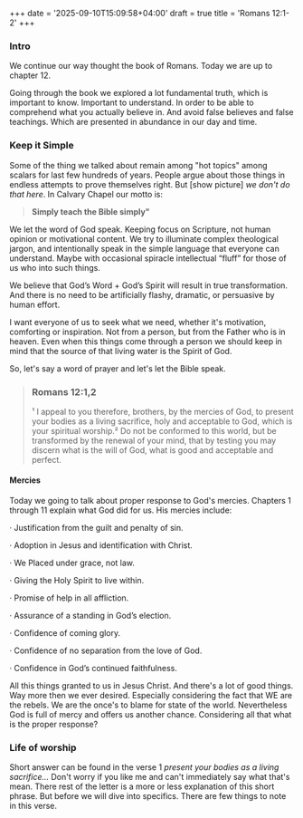 +++
date = '2025-09-10T15:09:58+04:00'
draft = true
title = 'Romans 12:1-2'
+++

### Intro 
We continue our way thought the book of Romans. Today we are up to chapter 12.

Going through the book we explored a lot fundamental truth, which is important to know. Important to understand. In order to be able to comprehend what you actually believe in. And avoid false believes and false teachings. Which are presented in abundance in our day and time.

### Keep it Simple
Some of the thing we talked about remain among "hot topics" among scalars for last few hundreds of years. People argue about those things in endless attempts to prove themselves right. But [show picture] *we don't do that here*. In Calvary Chapel our motto is:

>**Simply teach the Bible simply"**

We let the word of God speak. Keeping focus on Scripture, not human opinion or motivational content. We try to illuminate complex theological jargon, and intentionally speak in the simple language that everyone can understand. Maybe with occasional spiracle intellectual “fluff” for those of us who into such things. 

We believe that God’s Word + God’s Spirit will result in true transformation. And there is no need to be artificially flashy, dramatic, or persuasive by human effort.

I want everyone of us to seek what we need, whether it's motivation, comforting or inspiration. Not from a person, but from the Father who is in heaven. Even when this things come through a person we should keep in mind that the source of that living water is the Spirit of God.

So, let's say a word of prayer and let's let the Bible speak.

> ### Romans 12:1,2
>¹ I appeal to you therefore, brothers, by the mercies of God, to present your bodies as a living sacrifice, holy and acceptable to God, which is your spiritual worship.² Do not be conformed to this world, but be transformed by the renewal of your mind, that by testing you may discern what is the will of God, what is good and acceptable and perfect.

#### Mercies
Today we going to talk about proper response to God's mercies. Chapters 1 through 11 explain what God did for us. His mercies include:

· Justification from the guilt and penalty of sin.

· Adoption in Jesus and identification with Christ.

· We Placed under grace, not law.

· Giving the Holy Spirit to live within.

· Promise of help in all affliction.

· Assurance of a standing in God’s election.

· Confidence of coming glory.

· Confidence of no separation from the love of God.

· Confidence in God’s continued faithfulness.

All this things granted to us in Jesus Christ. And there's a lot of good things. Way more then we ever desired. Especially considering the fact that WE are the rebels. We are the once's to blame for state of the world. Nevertheless God is full of mercy and offers us another chance. Considering all that what is the proper response?

### Life of worship
Short answer can be found in the verse 1 *present your bodies as a living sacrifice...* Don't worry if you like me and can't immediately say what that's mean. There rest of the letter is a more or less explanation of this short phrase. But before we will dive into specifics. There are few things to note in this verse.



